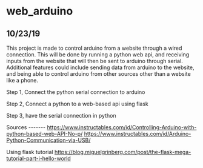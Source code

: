 # web_arduino
10/23/19
-------------------------------------------------------------------------------------------------------------------------------
This project is made to control arduino from a website through a wired connection. This will be done by running a python web api, and receiving inputs from the website that will then be sent to arduino through serial. Additional features could include sending data from arduino to the website, and being able to control arduino from other sources other than a website like a phone.

Step 1,
Connect the python serial connection to arduino

Step 2,
Connect a python to a web-based api using flask

Step 3,
have the serial connection in python

Sources -------
https://www.instructables.com/id/Controlling-Arduino-with-python-based-web-API-No-p/ 
https://www.instructables.com/id/Arduino-Python-Communication-via-USB/

Using flask tutorial 
https://blog.miguelgrinberg.com/post/the-flask-mega-tutorial-part-i-hello-world 
